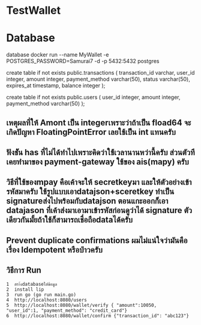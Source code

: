 # TestWallet

# Database 

database docker run --name MyWallet -e POSTGRES_PASSWORD=Samurai7 -d -p 5432:5432  postgres

create table if not exists public.transactions
(
    transaction_id varchar,
    user_id        integer,
    amount         integer,
    payment_method varchar(50),
    status         varchar(50),
    expires_at     timestamp,
    balance        integer
);

create table if not exists public.users
(
    user_id        integer,
    amount         integer,
    payment_method varchar(50)
);

## เหตุผลที่ให้ Amont เป็น integerเพราะว่าถ้าเป็น fload64 จะเกิดปัญหา FloatingPointError เลยใช้เป็น int แทนครับ 
## ฟังชัััน has ที่ไม่ได้ทำไปเพราะคิดว่าใช้้เวลานานหว่านี้ครับ ส่วนตัวทีเคยทำมาของ payment-gateway ใช้ของ ais(mapy) ครับ
## วิธีที่ใช้ของmpay คือเค้าจะให้ secretkeyมา และให้ตัวอย่างเข้ารหัสมาครับ ใช้รูปแบบเอาdatajson+sceretkey ทำเป็น signatureส่งไปพร้อมกับdatajson ตอนแกะออกก็เอา datajason ที่เค้าส่งมาเอามาเข้ารหัสก่อนดูว่าได้ signature ตัวเดียวกันมั้ยถ้าใช้ก็สามารถเชื่อถือdataได้ครับ
## Prevent duplicate confirmations ผมไม่แน่ใจว่ามันคือเรื่อง Idempotent หรือป่าวครับ 

## วิธีการ Run
    1  สรา้งdatabaseใส่ข้อมูล
    2  install lip
    3  run go (go run main.go)
    4  http://localhost:8080/users
    5  http://localhost:8080/wallet/verify { "amount":10050,    "user_id":1, "payment_method": "credit_card"}
    6  http://localhost:8080/wallet/confirm {"transaction_id": "abc123"}
